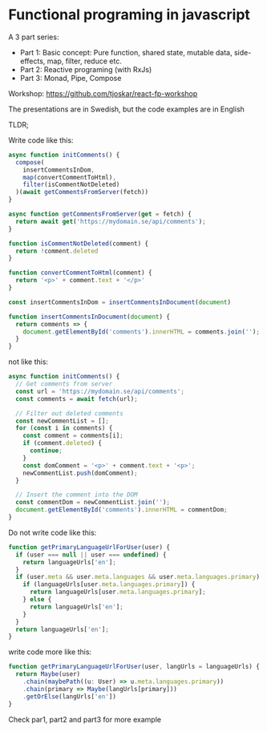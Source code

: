 # Functional programing in javascript

A 3 part series:

- Part 1: Basic concept: Pure function, shared state, mutable data, side-effects, map, filter, reduce etc.
- Part 2: Reactive programing (with RxJs)
- Part 3: Monad, Pipe, Compose

Workshop: https://github.com/tjoskar/react-fp-workshop

The presentations are in Swedish, but the code examples are in English

TLDR;

Write code like this:
```js
async function initComments() {
  compose(
    insertCommentsInDom,
    map(convertCommentToHtml),
    filter(isCommentNotDeleted)
  )(await getCommentsFromServer(fetch))
}

async function getCommentsFromServer(get = fetch) {
  return await get('https://mydomain.se/api/comments');
}

function isCommentNotDeleted(comment) {
  return !comment.deleted
}

function convertCommentToHtml(comment) {
  return '<p>' + comment.text + '</p>'
}

const insertCommentsInDom = insertCommentsInDocument(document)

function insertCommentsInDocument(document) {
  return comments => {
    document.getElementById('comments').innerHTML = comments.join(''); // What if there is no #comments? Ps. use a maybe monad
  }
}
```

not like this:
```js
async function initComments() {
  // Get comments from server
  const url = 'https://mydomain.se/api/comments';
  const comments = await fetch(url);

  // Filter out deleted comments
  const newCommentList = [];
  for (const i in comments) {
    const comment = comments[i];
    if (comment.deleted) {
      continue;
    }
    const domComment = '<p>' + comment.text + '<p>';
    newCommentList.push(domComment);
  }

  // Insert the comment into the DOM
  const commentDom = newCommentList.join('');
  document.getElementById('comments').innerHTML = commentDom;
}
```

Do not write code like this:

```js
function getPrimaryLanguageUrlForUser(user) {
  if (user === null || user === undefined) {
    return languageUrls['en'];
  }
  if (user.meta && user.meta.languages && user.meta.languages.primary) {
    if (languageUrls[user.meta.languages.primary]) {
      return languageUrls[user.meta.languages.primary];
    } else {
      return languageUrls['en'];
    }
  }
  return languageUrls['en'];
}
```

write code more like this:

```ts
function getPrimaryLanguageUrlForUser(user, langUrls = languageUrls) {
  return Maybe(user)
    .chain(maybePath((u: User) => u.meta.languages.primary))
    .chain(primary => Maybe(langUrls[primary]))
    .getOrElse(langUrls['en'])
}
```

Check par1, part2 and part3 for more example 
